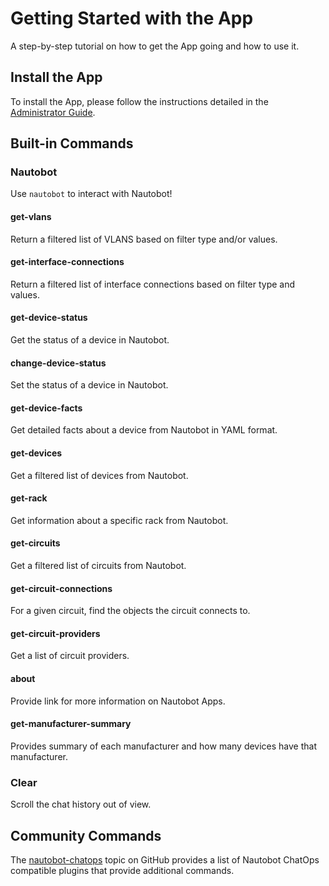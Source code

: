 # Getting Started with the App

A step-by-step tutorial on how to get the App going and how to use it.

## Install the App

To install the App, please follow the instructions detailed in the [Administrator Guide](../admin/install/index.md).

## Built-in Commands

### Nautobot

Use `nautobot` to interact with Nautobot!

#### get-vlans

Return a filtered list of VLANS based on filter type and/or values.

#### get-interface-connections

Return a filtered list of interface connections based on filter type and values.

#### get-device-status

Get the status of a device in Nautobot.

#### change-device-status

Set the status of a device in Nautobot.

#### get-device-facts

Get detailed facts about a device from Nautobot in YAML format.

#### get-devices

Get a filtered list of devices from Nautobot.

#### get-rack

Get information about a specific rack from Nautobot.

#### get-circuits

Get a filtered list of circuits from Nautobot.

#### get-circuit-connections

For a given circuit, find the objects the circuit connects to.

#### get-circuit-providers

Get a list of circuit providers.

#### about

Provide link for more information on Nautobot Apps.

#### get-manufacturer-summary

Provides summary of each manufacturer and how many devices have that manufacturer.

### Clear

Scroll the chat history out of view.

## Community Commands

The [nautobot-chatops](https://github.com/topics/nautobot-chatops) topic on GitHub provides a list of Nautobot ChatOps compatible plugins that provide additional commands.